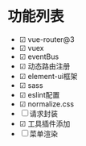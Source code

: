# 功能列表

- &#9745; vue-router@3
- &#9745; vuex
- &#9745; eventBus
- &#9745; 动态路由注册
- &#9745; element-ui框架
- &#9745; sass
- &#9745; eslint配置
- &#9745; normalize.css
- &#9744; 请求封装
- &#9745; 工具插件添加
- &#9744; 菜单渲染